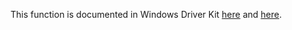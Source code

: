 This function is documented in Windows Driver Kit [here](https://learn.microsoft.com/en-us/windows-hardware/drivers/ddi/ntddk/nf-ntddk-zwsetinformationthread) and [here](https://learn.microsoft.com/en-us/windows-hardware/drivers/ddi/ntifs/nf-ntifs-ntsetinformationthread).
